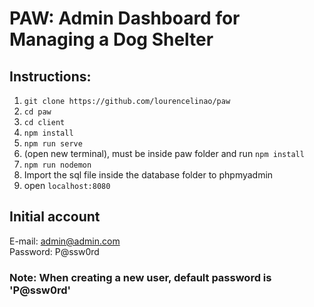 # PAW: Admin Dashboard for Managing a Dog Shelter
## Instructions:
1. `git clone https://github.com/lourencelinao/paw`
2. `cd paw`
3. `cd client`
4. `npm install`
5. `npm run serve`
6. (open new terminal), must be inside paw folder and run `npm install`
7. `npm run nodemon`
8. Import the sql file inside the database folder to phpmyadmin
9. open `localhost:8080`

## Initial account
E-mail: admin@admin.com <br>
Password: P@ssw0rd <br>

### Note: When creating a new user, default password is 'P@ssw0rd'


